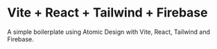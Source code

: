 # Vite + React + Tailwind + Firebase
A simple boilerplate using Atomic Design with Vite, React, Tailwind and Firebase.
